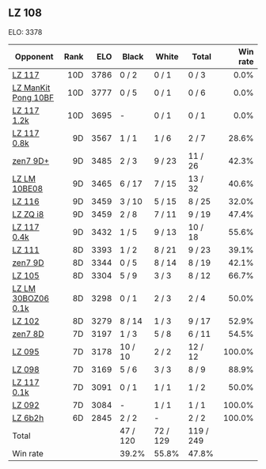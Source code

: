 ## LZ 108 ##

ELO: 3378

Opponent | Rank | ELO | Black | White | Total | Win rate
---------|-----:|----:|-------|-------|-------|-------:
[LZ 117](LZ%20117.md) | 10D | 3786 | 0 / 2 | 0 / 1 | 0 / 3 | 0.0%
[LZ ManKit Pong 10BF](LZ%20ManKit%20Pong%2010BF.md) | 10D | 3777 | 0 / 5 | 0 / 1 | 0 / 6 | 0.0%
[LZ 117 1.2k](LZ%20117%201.2k.md) | 10D | 3695 | - | 0 / 1 | 0 / 1 | 0.0%
[LZ 117 0.8k](LZ%20117%200.8k.md) | 9D | 3567 | 1 / 1 | 1 / 6 | 2 / 7 | 28.6%
[zen7 9D+](zen7%209D+.md) | 9D | 3485 | 2 / 3 | 9 / 23 | 11 / 26 | 42.3%
[LZ LM 10BE08](LZ%20LM%2010BE08.md) | 9D | 3465 | 6 / 17 | 7 / 15 | 13 / 32 | 40.6%
[LZ 116](LZ%20116.md) | 9D | 3459 | 3 / 10 | 5 / 15 | 8 / 25 | 32.0%
[LZ ZQ i8](LZ%20ZQ%20i8.md) | 9D | 3459 | 2 / 8 | 7 / 11 | 9 / 19 | 47.4%
[LZ 117 0.4k](LZ%20117%200.4k.md) | 9D | 3432 | 1 / 5 | 9 / 13 | 10 / 18 | 55.6%
[LZ 111](LZ%20111.md) | 8D | 3393 | 1 / 2 | 8 / 21 | 9 / 23 | 39.1%
[zen7 9D](zen7%209D.md) | 8D | 3344 | 0 / 5 | 8 / 14 | 8 / 19 | 42.1%
[LZ 105](LZ%20105.md) | 8D | 3304 | 5 / 9 | 3 / 3 | 8 / 12 | 66.7%
[LZ LM 30BOZ06 0.1k](LZ%20LM%2030BOZ06%200.1k.md) | 8D | 3298 | 0 / 1 | 2 / 3 | 2 / 4 | 50.0%
[LZ 102](LZ%20102.md) | 8D | 3279 | 8 / 14 | 1 / 3 | 9 / 17 | 52.9%
[zen7 8D](zen7%208D.md) | 7D | 3197 | 1 / 3 | 5 / 8 | 6 / 11 | 54.5%
[LZ 095](LZ%20095.md) | 7D | 3178 | 10 / 10 | 2 / 2 | 12 / 12 | 100.0%
[LZ 098](LZ%20098.md) | 7D | 3169 | 5 / 6 | 3 / 3 | 8 / 9 | 88.9%
[LZ 117 0.1k](LZ%20117%200.1k.md) | 7D | 3091 | 0 / 1 | 1 / 1 | 1 / 2 | 50.0%
[LZ 092](LZ%20092.md) | 7D | 3084 | - | 1 / 1 | 1 / 1 | 100.0%
[LZ 6b2h](LZ%206b2h.md) | 6D | 2845 | 2 / 2 | - | 2 / 2 | 100.0%
Total | | | 47 / 120 | 72 / 129 | 119 / 249 | 
Win rate| | | 39.2% | 55.8% | 47.8% | 
